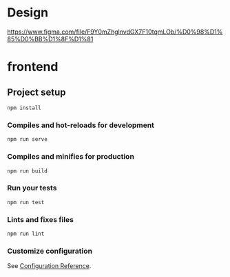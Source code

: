 # Design
https://www.figma.com/file/F9Y0mZhglnvdGX7F10tqmLOb/%D0%98%D1%85%D0%BB%D1%8F%D1%81

# frontend

## Project setup
```
npm install
```

### Compiles and hot-reloads for development
```
npm run serve
```

### Compiles and minifies for production
```
npm run build
```

### Run your tests
```
npm run test
```

### Lints and fixes files
```
npm run lint
```

### Customize configuration
See [Configuration Reference](https://cli.vuejs.org/config/).
